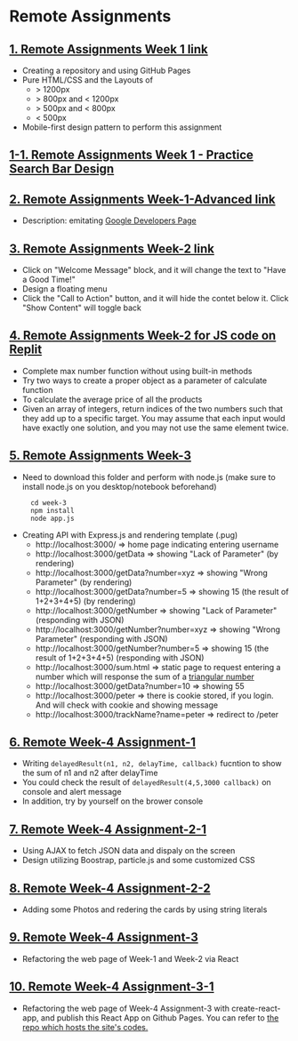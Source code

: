 # Remote Assignments

## [1. Remote Assignments Week 1 link](https://akirap3.github.io/remote-assignments/week-1/index.html)

- Creating a repository and using GitHub Pages
- Pure HTML/CSS and the Layouts of
  - &gt; 1200px
  - &gt; 800px and &lt; 1200px
  - &gt; 500px and &lt; 800px
  - &lt; 500px
- Mobile-first design pattern to perform this assignment

## [1-1. Remote Assignments Week 1 - Practice Search Bar Design](https://akirap3.github.io/remote-assignments/week-1-practice-search-bar-design/index.html)

## [2. Remote Assignments Week-1-Advanced link](https://akirap3.github.io/remote-assignments/week-1-advanced/index.html)

- Description: emitating [Google Developers Page](https://developers.google.com/)

## [3. Remote Assignments Week-2 link](https://akirap3.github.io/remote-assignments/week-2/index.html)

- Click on "Welcome Message" block, and it will change the text to "Have a Good Time!"
- Design a floating menu
- Click the "Call to Action" button, and it will hide the contet below it. Click "Show Content" will toggle back

## [4. Remote Assignments Week-2 for JS code on Replit](https://replit.com/join/ueddfjooir-peterfan)

- Complete max number function without using built-in methods
- Try two ways to create a proper object as a parameter of calculate function
- To calculate the average price of all the products
- Given an array of integers,
  return indices of the two numbers such that they add up to a specific target.
  You may assume that each input would have exactly one solution,
  and you may not use the same element twice.

## [5. Remote Assignments Week-3](https://github.com/akirap3/remote-assignments/tree/master/week-3)

- Need to download this folder and perform with node.js (make sure to install node.js on you desktop/notebook beforehand)
  ```
    cd week-3
    npm install
    node app.js
  ```
- Creating API with Express.js and rendering template (.pug)
  - http://localhost:3000/ => home page indicating entering username
  - http://localhost:3000/getData => showing "Lack of Parameter" (by rendering)
  - http://localhost:3000/getData?number=xyz => showing "Wrong Parameter" (by rendering)
  - http://localhost:3000/getData?number=5 => showing 15 (the result of 1+2+3+4+5) (by rendering)
  - http://localhost:3000/getNumber => showing "Lack of Parameter" (responding with JSON)
  - http://localhost:3000/getNumber?number=xyz => showing "Wrong Parameter" (responding with JSON)
  - http://localhost:3000/getNumber?number=5 => showing 15 (the result of 1+2+3+4+5) (responding with JSON)
  - http://localhost:3000/sum.html => static page to request entering a number which will response the sum of a [triangular number](https://en.wikipedia.org/wiki/Triangular_number)
  - http://localhost:3000/getData?number=10 => showing 55
  - http://localhost:3000/peter => there is cookie stored, if you login. And will check with cookie and showing message
  - http://localhost:3000/trackName?name=peter => redirect to /peter

## [6. Remote Week-4 Assignment-1](https://akirap3.github.io/remote-assignments/week-4/assignment-1/index.html)

- Writing `delayedResult(n1, n2, delayTime, callback)` fucntion to show the sum of n1 and n2 after delayTime
- You could check the result of `delayedResult(4,5,3000 callback)` on console and alert message
- In addition, try by yourself on the brower console

## [7. Remote Week-4 Assignment-2-1](https://akirap3.github.io/remote-assignments/week-4/assignment-2/index.html)

- Using AJAX to fetch JSON data and dispaly on the screen
- Design utilizing Boostrap, particle.js and some customized CSS

## [8. Remote Week-4 Assignment-2-2](https://akirap3.github.io/remote-assignments/week-4/assignment-2/with-string-method.html)

- Adding some Photos and redering the cards by using string literals

## [9. Remote Week-4 Assignment-3](https://akirap3.github.io/remote-assignments/week-4/assignment-3/refactoring-with-react.html)

- Refactoring the web page of Week-1 and Week-2 via React

## [10. Remote Week-4 Assignment-3-1](https://akirap3.github.io/assignment-3-with-react-app)

- Refactoring the web page of Week-4 Assignment-3 with create-react-app, and publish this React App on Github Pages. You can refer to [the repo which hosts the site's codes.](https://github.com/akirap3/assignment-3-with-react-app)
